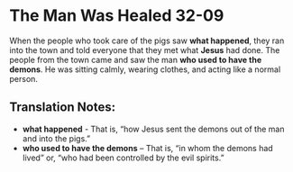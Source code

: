 The Man Was Healed 32-09
==========================


When the people who took care of the pigs saw **what happened**, they
ran into the town and told everyone that they met what **Jesus** had
done. The people from the town came and saw the man **who used to have
the demons**. He was sitting calmly, wearing clothes, and acting like
a normal person.

Translation Notes:
------------------

-   **what happened** - That is, “how Jesus sent the demons out of the
    man and into the pigs.”
-   **who used to have the demons** – That is, “in whom the demons had
    lived” or, “who had been controlled by the evil spirits.”

